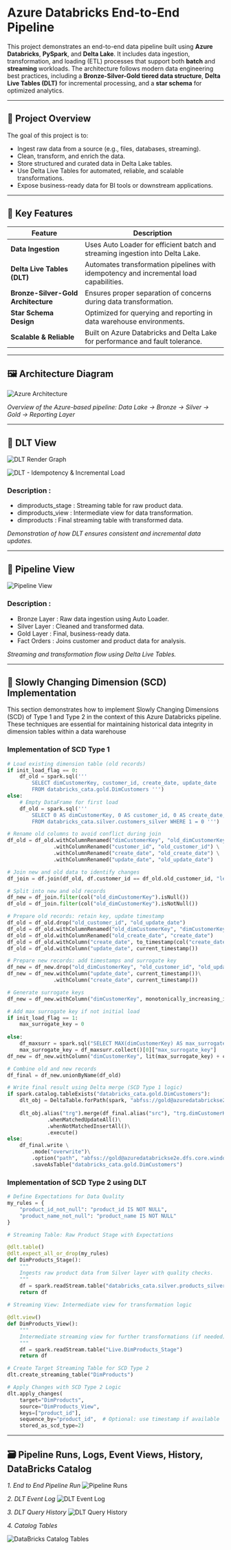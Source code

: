 # Azure Databricks End-to-End Pipeline

This project demonstrates an end-to-end data pipeline built using **Azure Databricks**, **PySpark**, and **Delta Lake**. It includes data ingestion, transformation, and loading (ETL) processes that support both **batch** and **streaming** workloads. The architecture follows modern data engineering best practices, including a **Bronze-Silver-Gold tiered data structure**, **Delta Live Tables (DLT)** for incremental processing, and a **star schema** for optimized analytics.

---

## 📌 Project Overview

The goal of this project is to:

- Ingest raw data from a source (e.g., files, databases, streaming).
- Clean, transform, and enrich the data.
- Store structured and curated data in Delta Lake tables.
- Use Delta Live Tables for automated, reliable, and scalable transformations.
- Expose business-ready data for BI tools or downstream applications.

---

## 🧩 Key Features

| Feature | Description |
|--------|-------------|
| **Data Ingestion** | Uses Auto Loader for efficient batch and streaming ingestion into Delta Lake. |
| **Delta Live Tables (DLT)** | Automates transformation pipelines with idempotency and incremental load capabilities. |
| **Bronze-Silver-Gold Architecture** | Ensures proper separation of concerns during data transformation. |
| **Star Schema Design** | Optimized for querying and reporting in data warehouse environments. |
| **Scalable & Reliable** | Built on Azure Databricks and Delta Lake for performance and fault tolerance. |

---

## 🖼️ Architecture Diagram

![Azure Architecture](./img/azure_arch.png)

*Overview of the Azure-based pipeline: Data Lake → Bronze → Silver → Gold → Reporting Layer*

---
## 🔄 DLT View

![DLT Render Graph](./img/DLT_render_graph.png)

![DLT - Idempotency & Incremental Load](./img/DLT_incremental_load.png)

### Description :

- dimproducts_stage : Streaming table for raw product data.
- dimproducts_view : Intermediate view for data transformation.
- dimproducts : Final streaming table with transformed data.

*Demonstration of how DLT ensures consistent and incremental data updates.*

---
## 🔁 Pipeline View

![Pipeline View](./img/pipeline_view.png)

### Description :

- Bronze Layer : Raw data ingestion using Auto Loader.
- Silver Layer : Cleaned and transformed data.
- Gold Layer : Final, business-ready data.
- Fact Orders : Joins customer and product data for analysis.

*Streaming and transformation flow using Delta Live Tables.*

---


## 🧾 Slowly Changing Dimension (SCD) Implementation

This section demonstrates how to implement Slowly Changing Dimensions (SCD) of Type 1 and Type 2 in the context of this Azure Databricks pipeline. These techniques are essential for maintaining historical data integrity in dimension tables within a data warehouse

### Implementation of SCD Type 1

``` python
# Load existing dimension table (old records)
if init_load_flag == 0:
    df_old = spark.sql('''
        SELECT dimCustomerKey, customer_id, create_date, update_date 
        FROM databricks_cata.gold.DimCustomers ''')
else:
    # Empty DataFrame for first load
    df_old = spark.sql('''
        SELECT 0 AS dimCustomerKey, 0 AS customer_id, 0 AS create_date, 0 AS update_date 
        FROM databricks_cata.silver.customers_silver WHERE 1 = 0 ''')

# Rename old columns to avoid conflict during join
df_old = df_old.withColumnRenamed("dimCustomerKey", "old_dimCustomerKey") \
               .withColumnRenamed("customer_id", "old_customer_id") \
               .withColumnRenamed("create_date", "old_create_date") \
               .withColumnRenamed("update_date", "old_update_date")

# Join new and old data to identify changes
df_join = df.join(df_old, df.customer_id == df_old.old_customer_id, "left")

# Split into new and old records
df_new = df_join.filter(col("old_dimCustomerKey").isNull())
df_old = df_join.filter(col("old_dimCustomerKey").isNotNull())

# Prepare old records: retain key, update timestamp
df_old = df_old.drop("old_customer_id", "old_update_date")
df_old = df_old.withColumnRenamed("old_dimCustomerKey", "dimCustomerKey")
df_old = df_old.withColumnRenamed("old_create_date", "create_date")
df_old = df_old.withColumn("create_date", to_timestamp(col("create_date")))
df_old = df_old.withColumn("update_date", current_timestamp())

# Prepare new records: add timestamps and surrogate key
df_new = df_new.drop("old_dimCustomerKey", "old_customer_id", "old_update_date", "old_create_date")
df_new = df_new.withColumn("update_date", current_timestamp())\
               .withColumn("create_date", current_timestamp())

# Generate surrogate keys
df_new = df_new.withColumn("dimCustomerKey", monotonically_increasing_id() + lit(1))

# Add max surrogate key if not initial load
if init_load_flag == 1:
    max_surrogate_key = 0
    
else:
    df_maxsurr = spark.sql("SELECT MAX(dimCustomerKey) AS max_surrogate_key FROM databricks_cata.gold.DimCustomers")
    max_surrogate_key = df_maxsurr.collect()[0]["max_surrogate_key"]
df_new = df_new.withColumn("dimCustomerKey", lit(max_surrogate_key) + col("dimCustomerKey"))

# Combine old and new records
df_final = df_new.unionByName(df_old)

# Write final result using Delta merge (SCD Type 1 logic)
if spark.catalog.tableExists("databricks_cata.gold.DimCustomers"):
    dlt_obj = DeltaTable.forPath(spark, "abfss://gold@azuredatabrickse2e.dfs.core.windows.net/DimCustomers")
    
    dlt_obj.alias("trg").merge(df_final.alias("src"), "trg.dimCustomerKey = src.dimCustomerKey") \
             .whenMatchedUpdateAll()\
             .whenNotMatchedInsertAll()\
             .execute()
else:
    df_final.write \
        .mode("overwrite")\
        .option("path", "abfss://gold@azuredatabrickse2e.dfs.core.windows.net/DimCustomers") \
        .saveAsTable("databricks_cata.gold.DimCustomers")
```

### Implementation of SCD Type 2 using DLT

``` python
# Define Expectations for Data Quality
my_rules = {
    "product_id_not_null": "product_id IS NOT NULL",
    "product_name_not_null": "product_name IS NOT NULL"
}

# Streaming Table: Raw Product Stage with Expectations

@dlt.table()
@dlt.expect_all_or_drop(my_rules)
def DimProducts_Stage():
    """
    Ingests raw product data from Silver layer with quality checks.
    """
    df = spark.readStream.table("databricks_cata.silver.products_silver")
    return df
    
# Streaming View: Intermediate view for transformation logic

@dlt.view()
def DimProducts_View():
    """
    Intermediate streaming view for further transformations (if needed).
    """
    df = spark.readStream.table("Live.DimProducts_Stage")
    return df

#️ Create Target Streaming Table for SCD Type 2
dlt.create_streaming_table("DimProducts")

# Apply Changes with SCD Type 2 Logic
dlt.apply_changes(
    target="DimProducts",
    source="DimProducts_View",
    keys=["product_id"],
    sequence_by="product_id",  # Optional: use timestamp if available
    stored_as_scd_type=2)
```

---

## 🗃️ Pipeline Runs,  Logs, Event Views, History, DataBricks Catalog
*1. End to End Pipeline Run*
![Pipeline Runs](./img/pipeline_runs.png)

*2. DLT Event Log*
![DLT Event Log](./img/gold_product_eventlog.png)

*3. DLT Query History*
![DLT Query History](./img/gold_product_queryHistory.png)

*4.  Catalog Tables*

![DataBricks Catalog Tables](./img/dataBricksCatalog.png)

















